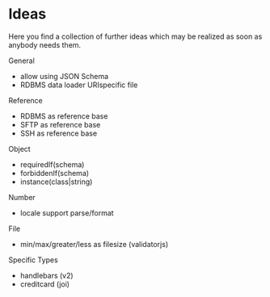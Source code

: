 # Ideas

Here you find a collection of further ideas which may be realized as soon as anybody needs them.

General
- allow using JSON Schema
- RDBMS data loader URIspecific file

Reference
- RDBMS as reference base
- SFTP as reference base
- SSH as reference base

Object
- requiredIf(schema)
- forbiddenIf(schema)
- instance(class|string)

Number
- locale support parse/format

File
- min/max/greater/less as filesize (validatorjs)

Specific Types
- handlebars (v2)
- creditcard (joi)
